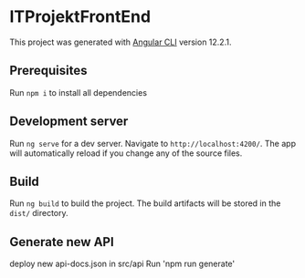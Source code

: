 # ITProjektFrontEnd

This project was generated with [Angular CLI](https://github.com/angular/angular-cli) version 12.2.1.

## Prerequisites

Run `npm i` to install all dependencies

## Development server

Run `ng serve` for a dev server. Navigate to `http://localhost:4200/`. The app will automatically reload if you change any of the source files.

## Build

Run `ng build` to build the project. The build artifacts will be stored in the `dist/` directory.


## Generate new API

deploy new api-docs.json in src/api
Run 'npm run generate'

